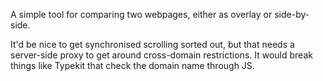 A simple tool for comparing two webpages, either as overlay or side-by-side.

It'd be nice to get synchronised scrolling sorted out, but that needs a server-side proxy
to get around cross-domain restrictions. It would break things like Typekit that check the
domain name through JS.